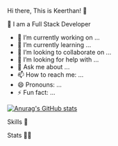 Hi there, This is Keerthan! 👋



🔭 I am a Full Stack Developer

- 🔭 I’m currently working on ...
- 🌱 I’m currently learning ...
- 👯 I’m looking to collaborate on ...
- 🤔 I’m looking for help with ...
- 💬 Ask me about ...
- 📫 How to reach me: ...
- 😄 Pronouns: ...
- ⚡ Fun fact: ...


[![Anurag's GitHub stats](https://github-readme-stats.vercel.app/api?username=keerthan-sg)](https://github.com/anuraghazra/github-readme-stats)

Skills 🤖
                   

Stats 👨‍💻
 
